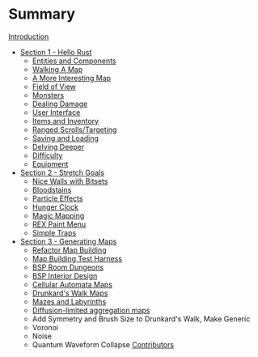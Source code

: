 # Summary

[Introduction](./chapter_0.md)

- [Section 1 - Hello Rust](./chapter_1.md)
    - [Entities and Components](./chapter_2.md)
    - [Walking A Map](./chapter_3.md)
    - [A More Interesting Map](./chapter_4.md)
    - [Field of View](./chapter_5.md)
    - [Monsters](./chapter_6.md)
    - [Dealing Damage](./chapter_7.md)
    - [User Interface](./chapter_8.md)
    - [Items and Inventory](./chapter_9.md)
    - [Ranged Scrolls/Targeting](./chapter_10.md)
    - [Saving and Loading](./chapter_11.md)
    - [Delving Deeper](./chapter_12.md)
    - [Difficulty](./chapter_13.md)
    - [Equipment](./chapter_14.md)
- [Section 2 - Stretch Goals](./chapter_15.md)
    - [Nice Walls with Bitsets](./chapter_16.md)
    - [Bloodstains](./chapter_17.md)
    - [Particle Effects](./chapter_18.md)
    - [Hunger Clock](./chapter_19.md)
    - [Magic Mapping](./chapter_20.md)
    - [REX Paint Menu](./chapter_21.md)
    - [Simple Traps](./chapter_22.md)
- [Section 3 - Generating Maps](./chapter23-prefix.md)
    - [Refactor Map Building](./chapter_23.md)
    - [Map Building Test Harness](./chapter_24.md)
    - [BSP Room Dungeons](./chapter_25.md)
    - [BSP Interior Design](./chapter_26.md)
    - [Cellular Automata Maps](./chapter_27.md)
    - [Drunkard's Walk Maps](./chapter_28.md)
    - [Mazes and Labyrinths](./chapter_29.md)
    - [Diffusion-limited aggregation maps](./chapter_30.md)
    - Add Symmetry and Brush Size to Drunkard's Walk, Make Generic
    - Voronoi
    - Noise
    - Quantum Waveform Collapse
[Contributors](./contributors.md)
